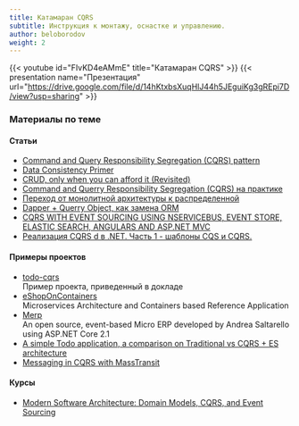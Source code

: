 ```yaml
---
title: Катамаран CQRS
subtitle: Инструкция к монтажу, оснастке и управлению.
author: beloborodov
weight: 2
---
```


{{< youtube id="FIvKD4eAMmE" title="Катамаран CQRS" >}}
{{< presentation name="Презентация" url="https://drive.google.com/file/d/14hKtxbsXuqHlJ44h5JEguiKg3gREpi7D/view?usp=sharing" >}}

### Материалы по теме

#### Статьи
- [Command and Query Responsibility Segregation (CQRS) pattern](https://docs.microsoft.com/en-us/azure/architecture/patterns/cqrs)
- [Data Consistency Primer](https://docs.microsoft.com/en-us/previous-versions/msp-n-p/dn589800(v=pandp.10))
- [CRUD, only when you can afford it (Revisited)](https://docs.microsoft.com/en-us/archive/blogs/maarten_mullender/crud-only-when-you-can-afford-it-revisited)
- [Command and Querry Responsibility Segregation (CQRS) на практике](https://blog.byndyu.ru/2014/07/command-and-query-responsibility.html)
- [Переход от монолитной архитектуры к распределенной](https://blog.byndyu.ru/2014/05/blog-post.html)
- [Dapper + Querry Object, как замена ORM](https://blog.byndyu.ru/2013/03/dapper-queryobject-orm.html)
- [CQRS WITH EVENT SOURCING USING NSERVICEBUS, EVENT STORE, ELASTIC SEARCH, ANGULARS AND ASP.NET MVC](https://pablocastilla.wordpress.com/2014/09/22/cqrs-with-event-sourcing-using-nservicebus-event-store-elastic-search-angularjs-and-asp-net-mvc/)
- [Реализация CQRS d в .NET. Часть 1 - шаблоны CQS и CQRS.](https://andrey.moveax.ru/post/patterns-cqrs-part1-introducing)

#### Примеры проектов
- [todo-cqrs](https://github.com/alexanderbright/todo-cqrs) \
  Пример проекта, приведенный в докладе
- [eShopOnContainers](https://github.com/dotnet-architecture/eShopOnContainers) \
  Microservices Architecture and Containers based Reference Application
- [Merp](https://github.com/mastreeno/Merp) \
  An open source, event-based Micro ERP developed by Andrea Saltarello using ASP.NET Core 2.1
- [A simple Todo application, a comparison on Traditional vs CQRS + ES architecture](https://www.bouvet.no/bouvet-deler/utbrudd/a-simple-todo-application-a-comparison-on-traditional-vs-cqrs-es-architecture)
- [Messaging in CQRS with MassTransit](https://www.slideshare.net/GeorgeTourkas/messaging-in-cqrs-with-masstransit)

#### Курсы
- [Modern Software Architecture: Domain Models, CQRS, and Event Sourcing](https://www.pluralsight.com/courses/modern-software-architecture-domain-models-cqrs-event-sourcing)
